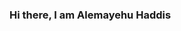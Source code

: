### Hi there, I am Alemayehu Haddis

<!--
**AlemayehuHaddis/AlemayehuHaddis** is a ✨ _special_ ✨ repository because its `README.md` (this file) appears on your GitHub profile.

Here are some ideas to get you started:

- 🔭 I’m currently working on software Engineering
- 🌱 I’m currently learning alx-pre_course
- 👯 I’m looking to collaborate on this project (i.e. 0x01-git)
